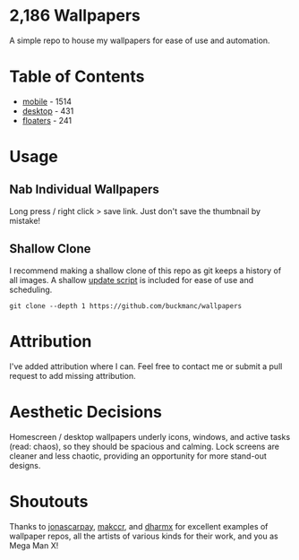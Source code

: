 <!--
make sure you're editing the template, doofus
-->

# 2,186 Wallpapers

A simple repo to house my wallpapers for ease of use and automation.

# Table of Contents
- [mobile](/mobile/README.MD) - 1514
- [desktop](/desktop/README.MD) - 431
- [floaters](/floaters/README.MD) - 241

# Usage

## Nab Individual Wallpapers

Long press / right click > save link. Just don't save the thumbnail by mistake!

## Shallow Clone

I recommend making a shallow clone of this repo as git keeps a history of all images. A shallow [update script](update.sh) is included for ease of use and scheduling.

```shell
git clone --depth 1 https://github.com/buckmanc/wallpapers
```
# Attribution

I've added attribution where I can. Feel free to contact me or submit a pull request to add missing attribution.

# Aesthetic Decisions

Homescreen / desktop wallpapers underly icons, windows, and active tasks (read: chaos), so they should be spacious and calming. Lock screens are cleaner and less chaotic, providing an opportunity for more stand-out designs.

# Shoutouts

Thanks to [jonascarpay](https://github.com/jonascarpay/wallpapers), [makccr](https://github.com/makccr/wallpapers), and [dharmx](https://github.com/dharmx/walls) for excellent examples of wallpaper repos, all the artists of various kinds for their work, and you as Mega Man X!
